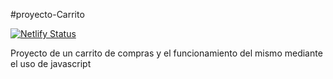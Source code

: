 #proyecto-Carrito

[![Netlify Status](https://api.netlify.com/api/v1/badges/77500b99-98a9-4070-a88d-0777a439aaa5/deploy-status)](https://app.netlify.com/sites/determined-easley-6628af/deploys)

Proyecto de un carrito de compras y el funcionamiento del mismo mediante el uso de javascript 
